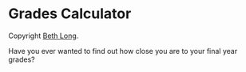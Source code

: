 # Grades Calculator
Copyright [Beth Long](http://bethlong.co.uk).

Have you ever wanted to find out how close you are to your final year grades?
